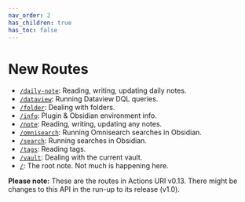 ```yaml
---
nav_order: 2
has_children: true
has_toc: false
---
```


# New Routes

- [`/daily-note`](routes/daily-note.md): Reading, writing, updating daily notes.
- [`/dataview`](routes/dataview.md): Running Dataview DQL queries.
- [`/folder`](routes/folder.md): Dealing with folders.
- [`/info`](routes/info.md): Plugin & Obsidian environment info.
- [`/note`](routes/note.md): Reading, writing, updating any notes.
- [`/omnisearch`](routes/omnisearch.md): Running Omnisearch searches in Obsidian.
- [`/search`](routes/search.md): Running searches in Obsidian.
- [`/tags`](routes/tags.md): Reading tags.
- [`/vault`](routes/vault.md): Dealing with the current vault.
- [`/`](routes/root.md): The root note. Not much is happening here.

**Please note:** These are the routes in Actions URI v0.13.  There might be changes to this API in the run-up to its release (v1.0).

